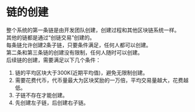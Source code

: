 # 链的创建

整个系统的第一条链是由开发团队创建，创建过程和其他区块链系统一样。  
其他的链都是通过“创链交易”创建的。  
每条链允许创建2条子链，只要条件满足，任何人都可以创建。  
第二条和第三条链的创建没有限制，任何人随时可以创建。  
后续链的创建，需要满足以下几个条件：  

1. 链的平均区块大于300K(近期平均值)，避免无限制创建。
2. 需要花费代币，代币量最大为区块奖励的一万倍，平均交易量越大，花费越低。
3. 子链不存在才能创建。
4. 先创建左子链，后创建右子链。
